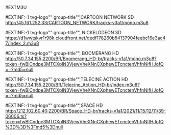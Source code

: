 #EXTM3U

#EXTINF:-1 tvg-logo"" group-title"",CARTOON NETWORK SD
http://45.161.252.33/CARTOON_NETWORK/tracks-v3a1/mono.m3u8

#EXTINF:-1 tvg-logo"" group-title"", NICKELODEON SD
https://d1wwtskvr1r98k.cloudfront.net/dedf178260b54137904feebc16e3ac47/index_2.m3u8

#EXTINF:-1 tvg-logo"" group-title"", BOOMERANG HD
http://50.7.34.155:2200/BR/Boomerang_HD-br/tracks-v1a1/mono.m3u8?token=fwBlCndpe3MTCXplN3VjewVheXNnCXphewETcnctenVhfnNlfHJofQ==?md5=null

#EXTINF:-1 tvg-logo"" group-title"",TELECINE ACTION HD
http://50.7.34.155:2200/BR/Telecine_Action_HD-br/index.m3u8?token=fwBlCndpe3MTCXplN3VjewVheXNnCXphewETcnctenVhfnNlfHJofQ==?md5=null

#EXTINF:-1 tvg-logo"" group-title"",SPACE HD
http://212.102.60.40:2200/BR/Space_HD-br/tracks-v1a1/2021/11/15/12/11/39-06006.ts?token=fwBlCndpe3MTCXplN3VjewVheXNnCXphewETcnctenVhfnNlfHJofQ%3D%3D%3Fmd5%3Dnull
